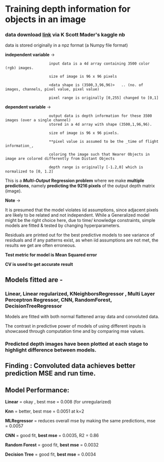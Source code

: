 # Training depth information for objects in an image
### data download [link](https://www.kaggle.com/kmader/showing-the-rgbd-images/notebook) via K Scott Mader's kaggle nb

data is stored originally in a npz format (a Numpy file format)

**independent variable** -> 

                        input data is a 4d array containing 3500 color (rgb) images. 
                        
                        size of image is 96 x 96 pixels
                        
                        <data shape is (3500,3,96,96)>   .. (no. of images, channels, pixel value, pixel value)
                        
                        pixel range is originally [0,255] changed to [0,1]
                        
**dependent variable**   -> 

                        output data is depth information for these 3500 images (over a single channel) 
                        stored in a 4d array with shape (3500,1,96,96).
                        
                        size of image is 96 x 96 pixels.
                        
                        **pixel value is assumed to be the _time of flight information_, 
                     
                        coloring the image such that Nearer Objects in image are colored differently from Distant Objects
                        
                        depth range is originally [-1.2,0] which is normalized to [0, 1.2] 

This is a **_Multi-Output_ Regression problem** where we make **multiple predictions**, 
namely **predicting the 9216 pixels** of the output depth matrix (image). 

**Note** ->

It is presumed that the model violates iid assumptions, since adjacent pixels are likely to be related and not independent.
While a Generalized model might be the right choice here, due to time/ knowledge constraints, 
simple models are fitted & tested by changing hyperparameters. 

Residuals are printed out for the best predictive models to see variance of residuals and if any patterns exist, 
as when iid assumptions are not met, the results we get are often erroneous.  

**Test metric for model is Mean Squared error**

**CV is used to get accurate result**

## Models fitted are - 
### Linear, Linear regularized, KNeighborsRegressor , Multi Layer Perceptron Regressor, CNN, RandomForest, DecisionTreeRegressor

Models are fitted with both normal flattened array data and convoluted data. 

The contrast in predictive power of models of using different inputs is showcased through computation time and by comparing mse values.  

### Predicted depth images have been plotted at each stage to highlight difference between models.

## Finding : Convoluted data achieves better prediction MSE and run time. 

## Model Performance:

**Linear**        =              okay , best mse = 0.008     (for unregularized)

**Knn**           =              better, best mse = 0.0051 at k=2

**MLRegressor**   =             reduces overall mse by making the same predictions, mse = 0.0057

**CNN**           =              good fit, **best mse** = 0.0035, R2 = 0.86

**Random Forest** =              good fit, **best mse** = 0.0032

**Decision Tree** =              good fit, **best mse** = 0.0034


